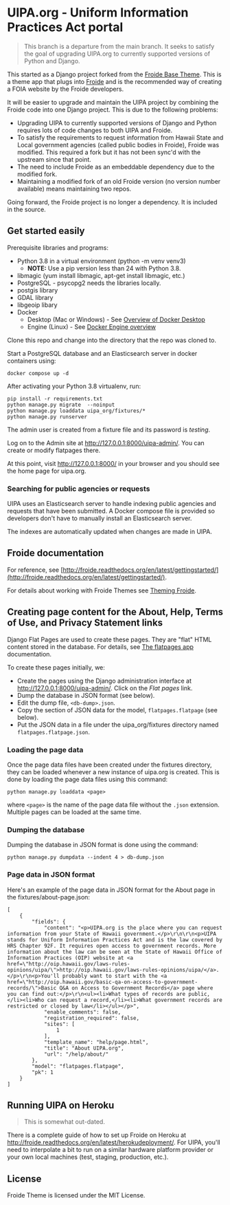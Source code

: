 # UIPA.org - Uniform Information Practices Act portal

> This branch is a departure from the main branch. It seeks to satisfy the goal
> of upgrading UIPA.org to currently supported versions of Python and Django.

This started as a Django project forked from the [Froide Base
Theme](https://github.com/okfde/froide-theme). This is a theme app that plugs
into [Froide](https://github.com/stefanw/froide) and is the recommended way of
creating a FOIA website by the Froide developers.

It will be easier to upgrade and maintain the UIPA project by combining the
Froide code into one Django project. This is due to the following problems:
- Upgrading UIPA to currently supported versions of Django and Python requires
lots of code changes to both UIPA and Froide.
- To satisfy the requirements to request information from Hawaii State and Local
government agencies (called public bodies in Froide), Froide was modified. This
required a fork but it has not been sync'd with the upstream since that point.
- The need to include Froide as an embeddable dependency due to the modified
fork.
- Maintaining a modified fork of an old Froide version (no version number
available) means maintaining two repos.

Going forward, the Froide project is no longer a dependency. It is included in
the source.

## Get started easily

Prerequisite libraries and programs:

 - Python 3.8 in a virtual environment (python -m venv venv3)
    - **NOTE:** Use a pip version less than 24 with Python 3.8.
 - libmagic (yum install libmagic, apt-get install libmagic, etc.)
 - PostgreSQL - psycopg2 needs the libraries locally.
 - postgis library
 - GDAL library
 - libgeoip libary
 - Docker
    - Desktop (Mac or Windows) - See [Overview of Docker Desktop](https://docs.docker.com/desktop/)
    - Engine (Linux) - See [Docker Engine overview](https://docs.docker.com/engine/)


Clone this repo and change into the directory that the repo was cloned to.

Start a PostgreSQL database and an Elasticsearch server in docker containers using:

    docker compose up -d

After activating your Python 3.8 virtualenv, run:

    pip install -r requirements.txt
    python manage.py migrate  --noinput
    python manage.py loaddata uipa_org/fixtures/*
    python manage.py runserver

The admin user is created from a fixture file and its password is *testing*.

Log on to the Admin site at http://127.0.0.1:8000/uipa-admin/. You can
create or modify flatpages there.

At this point, visit http://127.0.0.1:8000/ in your browser and you should see
the home page for uipa.org.

### Searching for public agencies or requests

UIPA uses an Elasticsearch server to handle indexing public agencies and
requests that have been submitted. A Docker compose file is provided so
developers don't have to manually install an Elasticsearch server.

The indexes are automatically updated when changes are made in UIPA.

## Froide documentation

For reference, see
[http://froide.readthedocs.org/en/latest/gettingstarted/](http://froide.readthedocs.org/en/latest/gettingstarted/).

For details about working with Froide Themes see [Theming
Froide](http://froide.readthedocs.org/en/latest/theming/).

## Creating page content for the About, Help, Terms of Use, and Privacy Statement links

Django Flat Pages are used to create these pages. They are "flat" HTML content
stored in the database. For details, see [The flatpages
app](https://docs.djangoproject.com/es/1.9/ref/contrib/flatpages/)
documentation.

To create these pages initially, we:

- Create the pages using the Django administration interface at
  http://127.0.0.1:8000/uipa-admin/. Click on the *Flat pages* link.
- Dump the database in JSON format (see below).
- Edit the dump file, `<db-dump>.json`.
- Copy the section of JSON data for the model, `flatpages.flatpage` (see
  below).
- Put the JSON data in a file under the uipa_org/fixtures directory named
  `flatpages.flatpage.json`.

### Loading the page data

Once the page data files have been created under the fixtures directory, they
can be loaded whenever a new instance of uipa.org is created. This is done by
loading the page data files using this command:

```
python manage.py loaddata <page>
```
where `<page>` is the name of the page data file without the `.json`
extension. Multiple pages can be loaded at the same time.

### Dumping the database

Dumping the database in JSON format is done using the command:

```
python manage.py dumpdata --indent 4 > db-dump.json
```

### Page data in JSON format

Here's an example of the page data in JSON format for the About page in the
fixtures/about-page.json:

```
[
    {
        "fields": {
            "content": "<p>UIPA.org is the place where you can request information from your State of Hawaii government.</p>\r\n\r\n<p>UIPA stands for Uniform Information Practices Act and is the law covered by HRS Chapter 92F. It requires open access to government records. More information about the law can be seen at the State of Hawaii Office of Information Practices (OIP) website at <a href=\"http://oip.hawaii.gov/laws-rules-opinions/uipa/\">http://oip.hawaii.gov/laws-rules-opinions/uipa/</a>.</p>\r\n<p>You'll probably want to start with the <a href=\"http://oip.hawaii.gov/basic-qa-on-access-to-government-records/\">Basic Q&A on Access to Government Records</a> page where you can find out:</p>\r\n<ul><li>What types of records are public,</li><li>Who can request a record,</li><li>What government records are restricted or closed by law</li></ul></p>",
            "enable_comments": false,
            "registration_required": false,
            "sites": [
                1
            ],
            "template_name": "help/page.html",
            "title": "About UIPA.org",
            "url": "/help/about/"
        },
        "model": "flatpages.flatpage",
        "pk": 1
    }
]
```

## Running UIPA on Heroku

> This is somewhat out-dated.

There is a complete guide of how to set up Froide on Heroku at
http://froide.readthedocs.org/en/latest/herokudeployment/. For UIPA, you'll
need to interpolate a bit to run on a similar hardware platform provider or your
own local machines (test, staging, production, etc.).

## License

Froide Theme is licensed under the MIT License.
